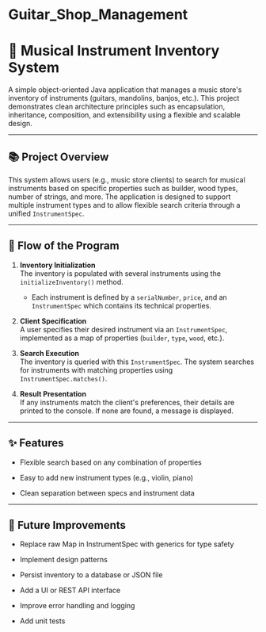 # Guitar_Shop_Management

# 🎸 Musical Instrument Inventory System

A simple object-oriented Java application that manages a music store's inventory of instruments (guitars, mandolins, banjos, etc.). This project demonstrates clean architecture principles such as encapsulation, inheritance, composition, and extensibility using a flexible and scalable design.

---

## 📚 Project Overview

This system allows users (e.g., music store clients) to search for musical instruments based on specific properties such as builder, wood types, number of strings, and more. The application is designed to support multiple instrument types and to allow flexible search criteria through a unified `InstrumentSpec`.

---

## 🧭 Flow of the Program

1. **Inventory Initialization**  
   The inventory is populated with several instruments using the `initializeInventory()` method.
   - Each instrument is defined by a `serialNumber`, `price`, and an `InstrumentSpec` which contains its technical properties.

2. **Client Specification**  
   A user specifies their desired instrument via an `InstrumentSpec`, implemented as a map of properties (`builder`, `type`, `wood`, etc.).

3. **Search Execution**  
   The inventory is queried with this `InstrumentSpec`. The system searches for instruments with matching properties using `InstrumentSpec.matches()`.

4. **Result Presentation**  
   If any instruments match the client's preferences, their details are printed to the console. If none are found, a message is displayed.

---

## ✨ Features
- Flexible search based on any combination of properties

- Easy to add new instrument types (e.g., violin, piano)

- Clean separation between specs and instrument data

---

## 📌 Future Improvements
- Replace raw Map in InstrumentSpec with generics for type safety

- Implement design patterns

- Persist inventory to a database or JSON file

- Add a UI or REST API interface

- Improve error handling and logging

- Add unit tests